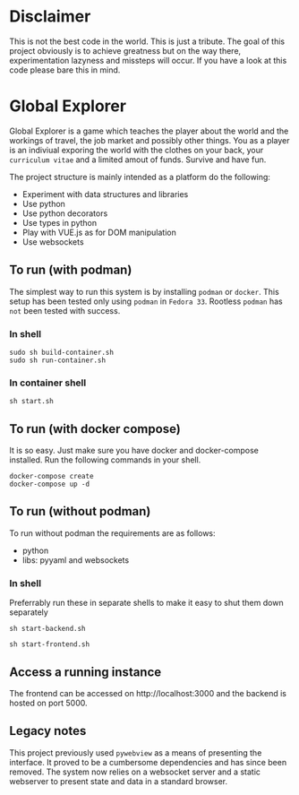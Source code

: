# Disclaimer
This is not the best code in the world. This is just a tribute. The goal of this project obviously is to achieve greatness but on the way there, experimentation lazyness and missteps will occur. If you have a look at this code please bare this in mind.

# Global Explorer
Global Explorer is a game which teaches the player about the world and the workings of travel, the job market and possibly other things. You as a player is an indiviual exporing the world with the clothes on your back, your `curriculum vitae` and a limited amout of funds. Survive and have fun.

The project structure is mainly intended as a platform do the following: 
* Experiment with data structures and libraries
* Use python
* Use python decorators
* Use types in python
* Play with VUE.js as for DOM manipulation
* Use websockets

## To run (with podman)
The simplest way to run this system is by installing `podman` or `docker`. This setup has been tested only using `podman` in `Fedora 33`. Rootless `podman` has `not` been tested with success.

### In shell
```
sudo sh build-container.sh
sudo sh run-container.sh
```
### In container shell
```
sh start.sh
```

## To run (with docker compose)
It is so easy. Just make sure you have docker and docker-compose installed. Run the following commands in your shell.
```
docker-compose create
docker-compose up -d
```

## To run (without podman)
To run without podman the requirements are as follows:
* python
* libs: pyyaml and websockets

### In shell
Preferrably run these in separate shells to make it easy to shut them down separately
```
sh start-backend.sh
```

```
sh start-frontend.sh
```
## Access a running instance
The frontend can be accessed on http://localhost:3000 and the backend is hosted on port 5000.

## Legacy notes
This project previously used `pywebview` as a means of presenting the interface. It proved to be a cumbersome dependencies and has since been removed. The system now relies on a websocket server and a static webserver to present state and data in a standard browser.